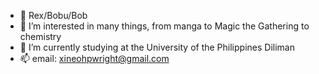 - 👋 Rex/Bobu/Bob
- 👀 I’m interested in many things, from manga to Magic the Gathering to chemistry
- 🌱 I’m currently studying at the University of the Philippines Diliman
- 📫 email: xineohpwright@gmail.com

<!---
RexDBones/RexDBones is a ✨ special ✨ repository because its `README.md` (this file) appears on your GitHub profile.
You can click the Preview link to take a look at your changes.
--->
